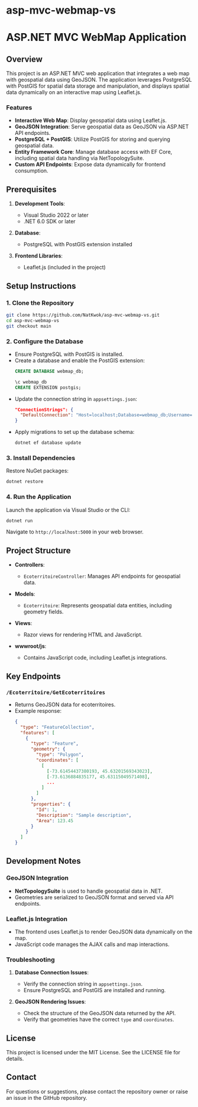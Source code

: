 # asp-mvc-webmap-vs
# ASP.NET MVC WebMap Application

## Overview
This project is an ASP.NET MVC web application that integrates a web map with geospatial data using GeoJSON. The application leverages PostgreSQL with PostGIS for spatial data storage and manipulation, and displays spatial data dynamically on an interactive map using Leaflet.js.

### Features
- **Interactive Web Map**: Display geospatial data using Leaflet.js.
- **GeoJSON Integration**: Serve geospatial data as GeoJSON via ASP.NET API endpoints.
- **PostgreSQL + PostGIS**: Utilize PostGIS for storing and querying geospatial data.
- **Entity Framework Core**: Manage database access with EF Core, including spatial data handling via NetTopologySuite.
- **Custom API Endpoints**: Expose data dynamically for frontend consumption.

## Prerequisites
1. **Development Tools**:
   - Visual Studio 2022 or later
   - .NET 6.0 SDK or later

2. **Database**:
   - PostgreSQL with PostGIS extension installed

3. **Frontend Libraries**:
   - Leaflet.js (included in the project)

## Setup Instructions

### 1. Clone the Repository
```bash
git clone https://github.com/NatKwok/asp-mvc-webmap-vs.git
cd asp-mvc-webmap-vs
git checkout main
```

### 2. Configure the Database
- Ensure PostgreSQL with PostGIS is installed.
- Create a database and enable the PostGIS extension:
  ```sql
  CREATE DATABASE webmap_db;
  
  \c webmap_db
  CREATE EXTENSION postgis;
  ```
- Update the connection string in `appsettings.json`:
  ```json
  "ConnectionStrings": {
    "DefaultConnection": "Host=localhost;Database=webmap_db;Username=your_user;Password=your_password"
  }
  ```
- Apply migrations to set up the database schema:
  ```bash
  dotnet ef database update
  ```

### 3. Install Dependencies
Restore NuGet packages:
```bash
dotnet restore
```

### 4. Run the Application
Launch the application via Visual Studio or the CLI:
```bash
dotnet run
```

Navigate to `http://localhost:5000` in your web browser.

## Project Structure

- **Controllers**:
  - `EcoterritoireController`: Manages API endpoints for geospatial data.

- **Models**:
  - `Ecoterritoire`: Represents geospatial data entities, including geometry fields.

- **Views**:
  - Razor views for rendering HTML and JavaScript.

- **wwwroot/js**:
  - Contains JavaScript code, including Leaflet.js integrations.

## Key Endpoints

### `/Ecoterritoire/GetEcoterritoires`
- Returns GeoJSON data for ecoterritoires.
- Example response:
  ```json
  {
    "type": "FeatureCollection",
    "features": [
      {
        "type": "Feature",
        "geometry": {
          "type": "Polygon",
          "coordinates": [
            [
              [-73.61454437380193, 45.63201569343023],
              [-73.6136884835177, 45.63115049571408],
              ...
            ]
          ]
        },
        "properties": {
          "Id": 1,
          "Description": "Sample description",
          "Area": 123.45
        }
      }
    ]
  }
  ```

## Development Notes

### GeoJSON Integration
- **NetTopologySuite** is used to handle geospatial data in .NET.
- Geometries are serialized to GeoJSON format and served via API endpoints.

### Leaflet.js Integration
- The frontend uses Leaflet.js to render GeoJSON data dynamically on the map.
- JavaScript code manages the AJAX calls and map interactions.

### Troubleshooting
1. **Database Connection Issues**:
   - Verify the connection string in `appsettings.json`.
   - Ensure PostgreSQL and PostGIS are installed and running.

2. **GeoJSON Rendering Issues**:
   - Check the structure of the GeoJSON data returned by the API.
   - Verify that geometries have the correct `type` and `coordinates`.

## License
This project is licensed under the MIT License. See the LICENSE file for details.

## Contact
For questions or suggestions, please contact the repository owner or raise an issue in the GitHub repository.

